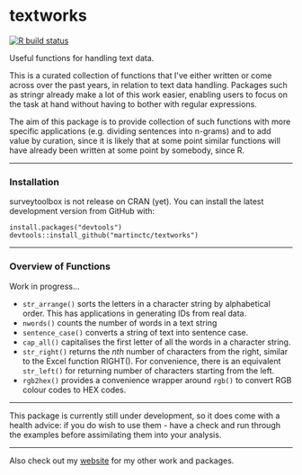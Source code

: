 # textworks

[![R build status](https://github.com/martinctc/textworks/workflows/R-CMD-check/badge.svg)](https://github.com/martinctc/textworks/actions)

Useful functions for handling text data. 

This is a curated collection of functions that I've either written or come across over the past years, in relation to text data handling. Packages such as stringr already make a lot of this work easier, enabling users to focus on the task at hand without having to bother with regular expressions.

The aim of this package is to provide collection of such functions with more specific applications (e.g. dividing sentences into n-grams) and to add value by curation, since it is likely that at some point similar functions will have already been written at some point by somebody, since R.

---

### Installation

surveytoolbox is not release on CRAN (yet). 
You can install the latest development version from GitHub with:

```
install.packages("devtools")
devtools::install_github("martinctc/textworks")
```

---
### Overview of Functions

Work in progress...

- `str_arrange()` sorts the letters in a character string by alphabetical order. This has applications in generating IDs from real data.
- `nwords()` counts the number of words in a text string
- `sentence_case()` converts a string of text into sentence case.
- `cap_all()` capitalises the first letter of all the words in a character string.
- `str_right()` returns the _nth_ number of characters from the right, similar to the Excel function RIGHT(). For convenience, there is an equivalent `str_left()` for returning number of characters starting from the left. 
- `rgb2hex()` provides a convenience wrapper around `rgb()` to convert RGB colour codes to HEX codes.

---
This package is currently still under development, so it does come with a health advice: if you do wish to use them - have a check and run through the examples before assimilating them into your analysis. 

---

Also check out my [website](https://martinctc.github.io) for my other work and packages.
